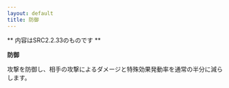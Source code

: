 ```yaml
---
layout: default
title: 防御
---
```

** 内容はSRC2.2.33のものです **

**防御**

攻撃を防御し、相手の攻撃によるダメージと特殊効果発動率を通常の半分に減らします。
